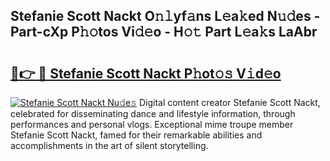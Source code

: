 ## Stefanie Scott Nackt O𝚗𝚕yf𝚊ns L𝚎a𝚔ed N𝚞𝚍es - Part-cXp P𝚑𝚘tos Vi𝚍𝚎o - H𝚘𝚝 Part L𝚎a𝚔s LaAbr

# <h2><a href="http://kf8o0w.oniu.top/?m=Stefanie+Scott+Nackt">🔗👉 🔴 Stefanie Scott Nackt P𝚑ot𝚘𝚜 V𝚒d𝚎o</a></h2>

[![Stefanie Scott Nackt Nu𝚍e𝚜](https://i.imgur.com/0qMVB7G.gif)](http://kf8o0w.oniu.top/?m=Stefanie+Scott+Nackt)
Digital content creator Stefanie Scott Nackt, celebrated for disseminating dance and lifestyle information, through performances and personal vlogs. Exceptional mime troupe member Stefanie Scott Nackt, famed for their remarkable abilities and accomplishments in the art of silent storytelling.  
